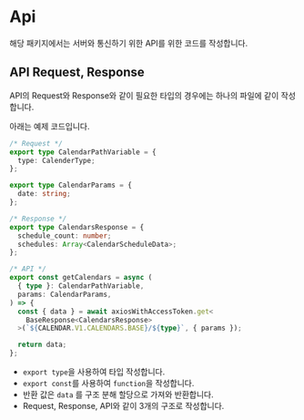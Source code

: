 # Api

해당 패키지에서는 서버와 통신하기 위한 API를 위한 코드를 작성합니다.

## API Request, Response

API의 Request와 Response와 같이 필요한 타입의 경우에는 하나의 파일에 같이 작성합니다.

아래는 예제 코드입니다.

```ts
/* Request */
export type CalendarPathVariable = {
  type: CalenderType;
};

export type CalendarParams = {
  date: string;
};

/* Response */
export type CalendarsResponse = {
  schedule_count: number;
  schedules: Array<CalendarScheduleData>;
};

/* API */
export const getCalendars = async (
  { type }: CalendarPathVariable,
  params: CalendarParams,
) => {
  const { data } = await axiosWithAccessToken.get<
    BaseResponse<CalendarsResponse>
  >(`${CALENDAR.V1.CALENDARS.BASE}/${type}`, { params });

  return data;
};
```

- `export type`을 사용하여 타입 작성합니다.
- `export const`를 사용하여 `function`을 작성합니다.
- 반환 값은 `data` 를 구조 분해 할당으로 가져와 반환합니다.
- Request, Response, API와 같이 3개의 구조로 작성합니다.